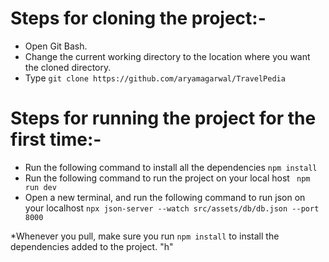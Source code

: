 # Steps for cloning the project:-
* Open Git Bash.
* Change the current working directory to the location where you want the cloned directory.
* Type ``git clone https://github.com/aryamagarwal/TravelPedia``
# Steps for running the project for the first time:-
* Run the following command to install all the dependencies
``npm install`` 
* Run the following command to run the project on your local host
`` npm run dev``
* Open a new terminal, and run the following command to run json on your localhost
``npx json-server --watch src/assets/db/db.json --port 8000``

*Whenever you pull, make sure you run ``npm install`` to install the dependencies added to the project.
"h"
